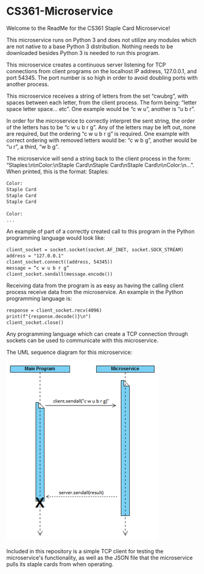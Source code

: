 # CS361-Microservice

Welcome to the ReadMe for the CS361 Staple Card Microservice!

This microservice runs on Python 3 and does not utilize any modules which are not native to a base Python 3 distribution. Nothing needs to be downloaded besides Python 3 is needed to run this program.

This microservice creates a continuous server listening for TCP connections from client programs on the localhost IP address, 127.0.0.1, and port 54345. The port number is so high in order to avoid doubling ports with another process.

This microservice receives a string of letters from the set “cwubrg”, with spaces between each letter, from the client process. The form being: “letter space letter space… etc”. One example would be “c w u”, another is “u b r”.

In order for the microservice to correctly interpret the sent string, the order of the letters has to be “c w u b r g”. Any of the letters may be left out, none are required, but the ordering “c w u b r g” is required. One example with correct ordering with removed letters would be: “c w b g”, another would be “u r”, a third, “w b g”.

The microservice will send a string back to the client process in the form: “Staples:\n\nColor:\nStaple Card\nStaple Card\nStaple Card\n\nColor:\n…”. When printed, this is the format:
	Staples:

	Color:
	Staple Card
	Staple Card
	Staple Card

	Color:
	...

An example of part of a correctly created call to this program in the Python programming language would look like:

	client_socket = socket.socket(socket.AF_INET, socket.SOCK_STREAM)
	address = "127.0.0.1"
	client_socket.connect((address, 54345))
	message = “c w u b r g”
	client_socket.sendall(message.encode())

Receiving data from the program is as easy as having the calling client process receive data from the microservice. An example in the Python programming language is:

	response = client_socket.recv(4096)
	print(f"{response.decode()}\n")
	client_socket.close()

Any programming language which can create a TCP connection through sockets can be used to communicate with this microservice.

The UML sequence diagram for this microservice:

![UML sequence diagram](https://github.com/jacobsmith95/CS361-Microservice/blob/main/Microservice%20UML.PNG)

Included in this repository is a simple TCP client for testing the microservice's functionality, as well as the JSON file that the microservice pulls its staple cards from when operating.
